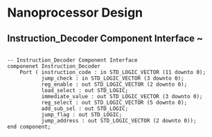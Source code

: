# Nanoprocessor Design

<h2>Instruction_Decoder Component Interface ~</h2>

<pre>
<code>
-- Instruction_Decoder Component Interface
componenet Instruction_Decoder 
    Port ( instruction_code : in STD_LOGIC_VECTOR (11 downto 0);
           jump_check : in STD_LOGIC_VECTOR (3 downto 0);
           reg_enable : out STD_LOGIC_VECTOR (2 downto 0);
           load_select : out STD_LOGIC;
           immediate_value : out STD_LOGIC_VECTOR (3 downto 0);
           reg_select : out STD_LOGIC_VECTOR (5 downto 0);
           add_sub_sel : out STD_LOGIC;
           jump_flag : out STD_LOGIC;
           jump_address : out STD_LOGIC_VECTOR (2 downto 0));
end component;
</code>
</pre>

